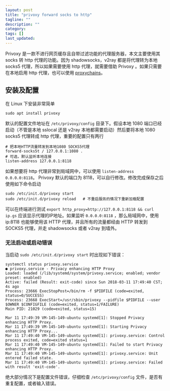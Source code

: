 ```yaml
---
layout: post
title: "privoxy forward socks to http"
tagline: ""
description: ""
category: 
tags: []
last_updated: 
---
```


Privoxy 是一款不进行网页缓存且自带过滤功能的代理服务器，本文主要使用其 socks 转 http 代理的功能。因为 shadowsocks，v2ray 都是将代理转为本地 socks5 代理，所以如果需要使用 http 代理，就需要借助 Privoxy 。如果只需要在本地启用 http 代理，也可以使用 [proxychains](/post/2017/02/terminal-sock5-proxy.html)。

## 安装及配置

在 Linux 下安装非常简单

    sudo apt install privoxy

默认的配置文件地址在 `/etc/privoxy/config` 目录下。假设本地 1080 端口已经启动（不管是本地 sslocal 还是 v2ray 本地都需要启动）然后要将本地 1080 socks5 代理转成 http 代理，重要的配置只有两行

    # 把本地HTTP流量转发到本地1080 SOCKS5代理
    forward-socks5t / 127.0.0.1:1080 .
    # 可选，默认监听本地连接
    listen-address 127.0.0.1:8118

如果想要将 http 代理非常到局域网中，可以使用 `listen-address 0.0.0.0:8118`。 Privoxy 默认的端口为 8118，可以自行修改。修改完成保存之后使用如下命令启动

    sudo /etc/init.d/privoxy start
    sudo /etc/init.d/privoxy reload   # 不重启服务的情况下重新加载配置

可以在终端进行测试 `export http_proxy=http://127.0.0.1:8118 && curl ip.gs` 应该显示代理的IP地址。如果监听 `0.0.0.0:8118` ，那么局域网中，使用 ip:8118 也能够使用该 HTTP 代理，并且所有的流量都经由 HTTP 转发到 SOCKS5 代理，并走 shadowsocks 或者 v2ray 到墙外。

### 无法启动或启动错误
当启动 `sudo /etc/init.d/privoxy start` 时出现如下错误：

    systemctl status privoxy.service
    ● privoxy.service - Privacy enhancing HTTP Proxy
    Loaded: loaded (/lib/systemd/system/privoxy.service; enabled; vendor preset: enabled)
    Active: failed (Result: exit-code) since Sun 2018-03-11 17:49:40 CST; 4s ago
    Process: 23666 ExecStopPost=/bin/rm -f $PIDFILE (code=exited, status=0/SUCCESS)
    Process: 23668 ExecStart=/usr/sbin/privoxy --pidfile $PIDFILE --user $OWNER $CONFIGFILE (code=exited, status=1/FAILURE)
    Main PID: 21029 (code=exited, status=15)

    Mar 11 17:49:39 VM-145-149-ubuntu systemd[1]: Stopped Privacy enhancing HTTP Proxy.
    Mar 11 17:49:39 VM-145-149-ubuntu systemd[1]: Starting Privacy enhancing HTTP Proxy...
    Mar 11 17:49:40 VM-145-149-ubuntu systemd[1]: privoxy.service: Control process exited, code=exited status=1
    Mar 11 17:49:40 VM-145-149-ubuntu systemd[1]: Failed to start Privacy enhancing HTTP Proxy.
    Mar 11 17:49:40 VM-145-149-ubuntu systemd[1]: privoxy.service: Unit entered failed state.
    Mar 11 17:49:40 VM-145-149-ubuntu systemd[1]: privoxy.service: Failed with result 'exit-code'.
            
绝大部分情况下是配置文件错误，仔细检查 `/etc/privoxy/config` 文件，是否有重复配置，或者输入错误。

